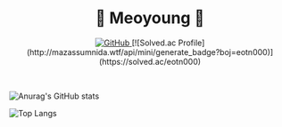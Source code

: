 <h1 align="center">🐥 Meoyoung 🐥</h1>

<p align="center">
  <a href="https://github.com/Meoyoung">
    <img src="https://img.shields.io/github/followers/meo-young?label=GitHub&style=social" alt="GitHub" />
  </a>
  [![Solved.ac
Profile](http://mazassumnida.wtf/api/mini/generate_badge?boj=eotn000)](https://solved.ac/eotn000)
</p>

<br>


![Anurag's GitHub stats](https://github-readme-stats.vercel.app/api?username=meo-young&show_icons=true&theme=radical)


![Top Langs](https://github-readme-stats.vercel.app/api/top-langs/?username=meo-young&layout=compact)
